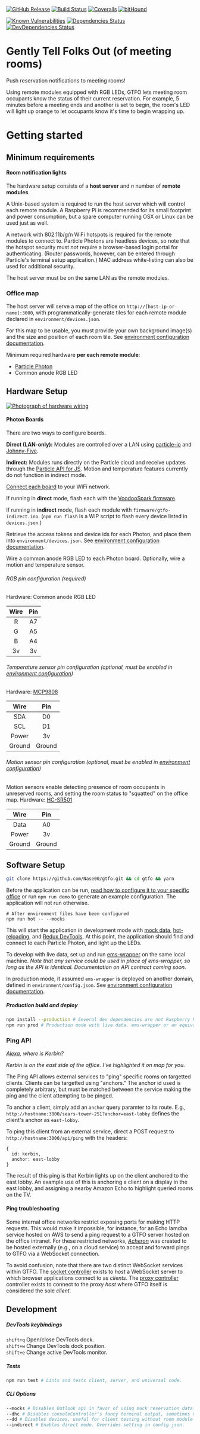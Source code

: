<!-- Build & code status -->
[![GitHub Release](https://img.shields.io/github/release/Nase00/gtfo.svg?style=flat-square)](https://github.com/Nase00/gtfo/releases)
[![Build Status](https://img.shields.io/travis/Nase00/gtfo/master.svg?style=flat-square)](https://travis-ci.org/Nase00/gtfo)
[![Coveralls](https://img.shields.io/coveralls/Nase00/gtfo.svg?style=flat-square)](https://coveralls.io/github/Nase00/gtfo)
[![bitHound](https://img.shields.io/bithound/code/github/Nase00/gtfo.svg?style=flat-square)](https://www.bithound.io/github/Nase00/gtfo/master/files)

<!-- Dependency status -->
[![Known Vulnerabilities](https://snyk.io/test/github/Nase00/gtfo/badge.svg?style=flat-square)](https://snyk.io/test/github/Nase00/gtfo)
[![Dependencies Status](https://david-dm.org/nase00/gtfo.svg?style=flat-square)](https://david-dm.org/nase00/gtfo)
[![DevDependencies Status](https://david-dm.org/nase00/gtfo/dev-status.svg?style=flat-square)](https://david-dm.org/nase00/gtfo#info=devDependencies)

# **G**ently **T**ell **F**olks **O**ut (of meeting rooms)
Push reservation notifications to meeting rooms!

Using remote modules equipped with RGB LEDs,
GTFO lets meeting room occupants know the status of their current reservation.
For example, 5 minutes before a meeting ends and another is set to begin,
the room's LED will light up orange to let occupants know it's time to begin wrapping up.

# Getting started

## Minimum requirements
#### Room notification lights
The hardware setup consists of a **host server** and *n* number of **remote modules**.

A Unix-based system is required to run the host server which will control each remote module.
A Raspberry Pi is recommended for its small footprint and power consumption,
but a spare computer running OSX or Linux can be used just as well.

A network with 802.11b/g/n WiFi hotspots is required for the remote modules to connect to. Particle Photons are headless devices,
so note that the hotspot security must *not* require a browser-based login portal for authenticating.
(Router passwords, however, can be entered through Particle's terminal setup application.)
MAC address white-listing can also be used for additional security.

The host server must be on the same LAN as the remote modules.

### Office map
The host server will serve a map of the office on `http://[host-ip-or-name]:3000`,
with programmatically-generate tiles for each remote module declared in `environment/devices.json`.

For this map to be usable, you must provide your own background image(s) and the size and position of each room tile.
See [environment configuration documentation](./environment/README.md).

Minimum required hardware **per each remote module**:
* [Particle Photon](https://store.particle.io/)
* Common anode RGB LED

## Hardware Setup

[![Photograph of hardware wiring](./wiring_photo_small.png)](./wiring_photo.png)

#### Photon Boards
There are two ways to configure boards.

**Direct (LAN-only):** Modules are controlled over a LAN using
[particle-io](https://www.npmjs.com/package/particle-io) and [Johnny-Five](johnny-five.io).

**Indirect:** Modules runs directly on the Particle cloud and receive updates through the [Particle API for JS](https://www.npmjs.com/package/particle-api-js).
Motion and temperature features currently do not function in indirect mode.

[Connect each board](https://docs.particle.io/guide/getting-started/start/photon/) to your WiFi network.

If running in **direct** mode, flash each with the [VoodooSpark firmware](https://github.com/voodootikigod/voodoospark).

If running in **indirect** mode, flash each module with `firmware/gtfo-indirect.ino`.
(`npm run flash` is a WIP script to flash every device listed in `devices.json`.)

Retrieve the access tokens and device ids for each Photon, and place them into `environment/devices.json`.
See [environment configuration documentation](./environment/README.md).

Wire a common anode RGB LED to each Photon board. Optionally, wire a motion and temperature sensor.

###### RGB pin configuration (required)
Hardware: Common anode RGB LED

| Wire   | Pin   |
|:------:|:-----:|
| R      | A7    |
| G      | A5    |
| B      | A4    |
| 3v     | 3v    |

###### Temperature sensor pin configuration (optional, must be enabled in [environment configuration](./environment/README.md))
Hardware: [MCP9808](https://learn.adafruit.com/adafruit-mcp9808-precision-i2c-temperature-sensor-guide/overview)

| Wire   | Pin   |
|:------:|:-----:|
| SDA    | D0    |
| SCL    | D1    |
| Power  | 3v    |
| Ground | Ground|

###### Motion sensor pin configuration (optional, must be enabled in [environment configuration](./environment/README.md))
Motion sensors enable detecting presence of room occupants in unreserved rooms,
and setting the room status to "squatted" on the office map.
Hardware: [HC-SR501](http://www.instructables.com/id/PIR-Motion-Sensor-Tutorial/)

| Wire   | Pin   |
|:------:|:-----:|
| Data   | A0    |
| Power  | 3v    |
| Ground | Ground|

## Software Setup
```bash
git clone https://github.com/Nase00/gtfo.git && cd gtfo && yarn
```
Before the application can be run, [read how to configure it to your specific office](./environment/README.md) or run `npm run demo` to generate an example configuration. The application will not run otherwise.
```
# After environment files have been configured
npm run hot -- --mocks
```
This will start the application in development mode with [mock data](./server/mocks/README.md), [hot-reloading](https://github.com/gaearon/react-transform-boilerplate), and [Redux DevTools](https://github.com/gaearon/redux-devtools). At this point, the application should find and connect to each Particle Photon, and light up the LEDs.

To develop with live data, set up and run [ems-wrapper](https://github.com/rishirajsingh90/ews-wrapper) on the same local machine.
*Note that any service could be used in place of ems-wrapper, so long as the API is identical. Documentation on API contract coming soon.*

In production mode, it assumed `ems-wrapper` is deployed on another domain, defined in `environment/config.json`.
See [environment configuration documentation](./environment/README.md).

##### Production build and deploy
```bash
npm install --production # Several dev dependencies are not Raspberry Pi compatible.
npm run prod # Production mode with live data. ems-wrapper or an equivalent service must be deployed and defined in environment/config.json!
```

### Ping API
*[Alexa](https://developer.amazon.com/public/solutions/alexa), where is Kerbin?*

*Kerbin is on the east side of the office. I've highlighted it on map for you.*

The Ping API allows external services to "ping" specific rooms on targetted clients. Clients can be targetted using "anchors."
The anchor id used is completely arbitrary, but must be matched between the service making the ping and the client attempting to be pinged.

To anchor a client, simply add an `anchor` query paramter to its route. E.g., `http://hostname:3000/sears-tower-251?anchor=east-lobby` defines the client's anchor as `east-lobby`.

To ping this client from an external service, direct a POST request to `http://hostname:3000/api/ping` with the headers:

```
{
  id: kerbin,
  anchor: east-lobby
}
```

The result of this ping is that Kerbin lights up on the client anchored to the east lobby. An example use of this is anchoring a client on a display in the east lobby, and assigning a nearby Amazon Echo to highlight queried rooms on the TV.

#### Ping troubleshooting
Some internal office networks restrict exposing ports for making HTTP requests. This would make it impossible, for instance, for an Echo lamdba service hosted on AWS to send a ping request to a GTFO server hosted on the office intranet. For these restricted networks, *[Acheron](https://github.com/Nase00/acheron)* was created to be hosted externally (e.g., on a cloud service) to accept and forward pings to GTFO via a WebSocket connection.

To avoid confusion, note that there are two distinct WebSocket services within GTFO. The [socket controller]('./server/controllers/socket') exists to *host* a WebSocket server to which browser applications connect to as *clients*. The [proxy controller]('./server/controllers/proxy') controller exists to connect to the proxy *host* where GTFO itself is considered the sole *client*.

## Development
##### DevTools keybindings
 `shift+q` Open/close DevTools dock.
<br/> `shift+w` Change DevTools dock position.
<br/> `shift+e` Change active DevTools monitor.

##### Tests
```bash
npm run test # Lints and tests client, server, and universal code.
```

##### CLI Options
```bash
--mocks # Disables Outlook api in favor of using mock reservation data.
--dhc # Disables consoleController's fancy terminal output, sometimes needed for debugging.
--dd # Disables devices, useful for client testing without room module hardware.
--indirect # Enables direct mode. Overrides setting in config.json.
```
